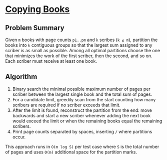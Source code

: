 # [Copying Books](https://www.spoj.com/problems/BOOKS1/)

## Problem Summary
Given `m` books with page counts `p1..pm` and `k` scribes (`k ≤ m`),
partition the books into `k` contiguous groups so that the largest
sum assigned to any scriber is as small as possible.  Among all optimal
partitions choose the one that minimizes the work of the first scriber,
then the second, and so on.  Each scriber must receive at least one book.

## Algorithm
1. Binary search the minimal possible maximum number of pages per scriber
   between the largest single book and the total sum of pages.
2. For a candidate limit, greedily scan from the start counting how many
   scribers are required if no scriber exceeds that limit.
3. After the limit is found, reconstruct the partition from the end:
   move backwards and start a new scriber whenever adding the next book
   would exceed the limit or when the remaining books equal the remaining
   scribers.
4. Print page counts separated by spaces, inserting ` / ` where partitions
   occur.

This approach runs in `O(m log S)` per test case where `S` is the total
number of pages and uses `O(m)` additional space for the partition marks.
